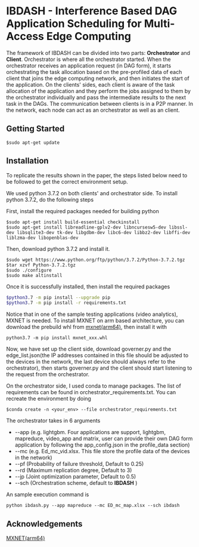 # IBDASH -  Interference Based DAG Application Scheduling for Multi-Access Edge Computing

The framework of IBDASH can be divided into two parts: **Orchestrator** and **Client**. Orchestrator is where all the orchestrator started. When the orchestrator receives an application request (in DAG form), it starts orchestrating the task allocation based on the pre-profiled data of each client that joins the edge computing network, and then initiates the start of the application. On the clients' sides, each client is aware of the task allocation of the application and they perform the jobs assigned to them by the orchestrator individually and pass the intermediate results to the next task in the DAGs. The communication between clients is in a P2P manner. In the network, each node can act as an orchestrator as well as an client.

## Getting Started 

```
$sudo apt-get update
```

## Installation

To replicate the results shown in the paper, the steps listed below need to be followed to get the correct environment setup.

We used python 3.7.2 on both clients' and orchestrator side. To install python 3.7.2, do the following steps

First, install the required packages needed for building python
```
$sudo apt-get install build-essential checkinstall
$sudo apt-get install libreadline-gplv2-dev libncursesw5-dev libssl-dev libsqlite3-dev tk-dev libgdbm-dev libc6-dev libbz2-dev libffi-dev liblzma-dev libopenblas-dev
```
Then, download python 3.7.2 and install it.
```
$sudo wget https://www.python.org/ftp/python/3.7.2/Python-3.7.2.tgz
$tar xzvf Python-3.7.2.tgz
$sudo ./configure
$sudo make altinstall
```
Once it is successfully installed, then install the required packages 
```BASH
$python3.7 -m pip install --upgrade pip
$python3.7 -m pip install -r requirements.txt
```
Notice that in one of the sample testing applications (video analytics), MXNET is needed. To install MXNET on arm based architecture, you can download the prebuild whl from [mxnet(arm64)](https://drive.google.com/file/d/1jr-kP1_zlLa9tx-GtdlBV3Nn20qRJgzY/view), then install it with 
```
python3.7 -m pip install mxnet_xxx.whl
```
Now, we have set up the client side, download governer.py and the edge_list.json(the IP addresses contained in this file should be adjusted to the devices in the network, the last device should always refer to the orchestrator), then starts governer.py and the client should start listening to the request from the orchestrator.

On the orchestrator side, I used conda to manage packages. The list of requirements can be found in orchestrator_requirements.txt. You can recreate the environment by doing 

```
$conda create -n <your_env> --file orchestrator_requirements.txt
```
The orchestrator takes in 6 arguments
- --app (e.g. lightgbm. Four applications are support, lightgbm, mapreduce, video_app and matrix, user can provide their own DAG form application by following the app_config.json in the profile_data section)
- --mc (e.g. Ed_mc_vid.xlsx. This file store the profile data of the devices in the network)
- --pf (Probability of failure threshold, Default to 0.25)
- --rd (Maximum replication degree, Default to 3)
- --jp (Joint optimization parameter, Default to 0.5)
- --sch (Orchestration scheme, default to **IBDASH** )

An sample execution command is 
```
python ibdash.py --app mapreduce --mc ED_mc_map.xlsx --sch ibdash
```

## Acknowledgements

[MXNET(arm64)](https://drive.google.com/file/d/1jr-kP1_zlLa9tx-GtdlBV3Nn20qRJgzY/view)


